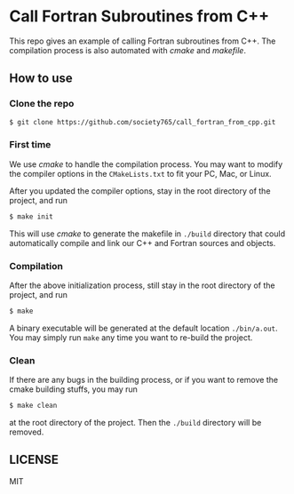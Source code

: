 # Call Fortran Subroutines from C++
This repo gives an example of calling Fortran subroutines from C++.
The compilation process is also automated with *cmake* and *makefile*.

## How to use

### Clone the repo
```bash
$ git clone https://github.com/society765/call_fortran_from_cpp.git
```

### First time
We use *cmake* to handle the compilation process.
You may want to modify the compiler options in the `CMakeLists.txt`
to fit your PC, Mac, or Linux. 

After you updated the compiler options, 
stay in the root directory of the project, and run
```bash
$ make init
```
This will use *cmake* to generate the makefile in `./build` directory 
that could automatically compile and link 
our C++ and Fortran sources and objects. 

### Compilation
After the above initialization process, still stay in the 
root directory of the project, and run 
```bash 
$ make
```
A binary executable will be generated at the default location `./bin/a.out`. 
You may simply run `make` any time you want to re-build the project. 

### Clean
If there are any bugs in the building process, 
or if you want to remove the cmake building stuffs, 
you may run 
```bash
$ make clean
``` 
at the root directory of the project. Then the `./build` directory will be removed. 

## LICENSE 
MIT
